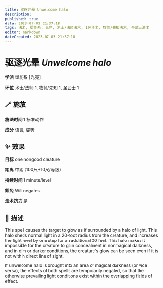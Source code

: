 ```yaml
---
title: 驱逐光晕 Unwelcome halo
description: 
published: true
date: 2023-07-03 21:37:18
tags: 法术, 塑能系, 光亮, 术士/法师法术, 1环法术, 牧师/先知法术, 圣武士法术
editor: markdown
dateCreated: 2023-07-03 21:37:18
---
```


# **驱逐光晕** *Unwelcome halo*

**学派** 塑能系 \[光亮\] 

**环位** 术士/法师 1, 牧师/先知 1, 圣武士 1

## 🪄 施放

**施法时间** 1 标准动作

**成分** 语言, 姿势

## ✨ 效果 

**目标** one nongood creature 

**距离** 中距 (100尺+10尺/等级)  

**持续时间** 1 minute/level 

**豁免** Will negates

**法术抗力** 是

## 📖 描述

This spell causes the target to glow as if surrounded by a halo of light. This halo sheds normal light in a 20-foot radius from the creature, and increases the light level by one step for an additional 20 feet. This halo makes it impossible for the creature to gain concealment in nonmagical darkness, and in dim or darker conditions, the creature's glow can be seen even if it is not within direct line of sight.

If unwelcome halo is brought into an area of magical darkness (or vice versa), the effects of both spells are temporarily negated, so that the otherwise prevailing light conditions exist within the overlapping fields of effect.
    